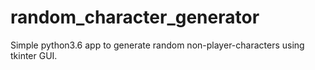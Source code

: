 # random_character_generator
Simple python3.6 app to generate random non-player-characters using tkinter GUI.
